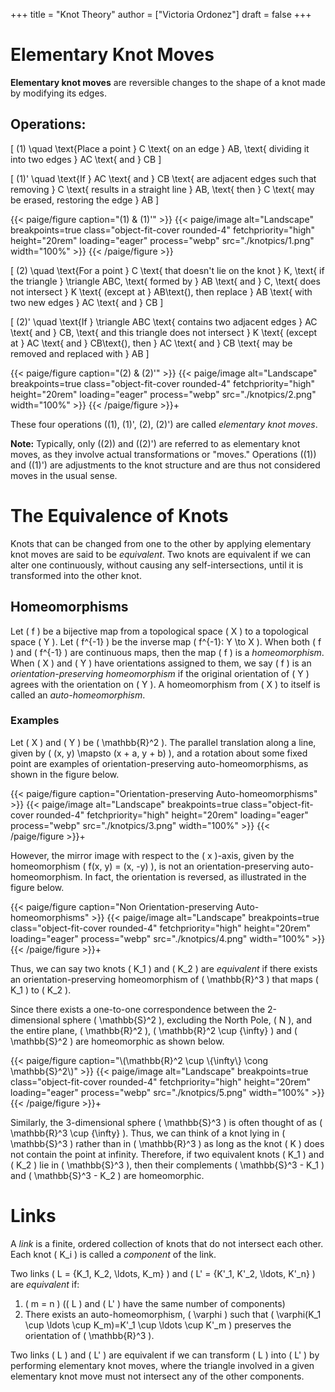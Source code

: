 +++
title = "Knot Theory"
author = ["Victoria Ordonez"]
draft = false
+++

# Elementary Knot Moves

**Elementary knot moves** are reversible changes to the shape of a knot made by modifying its edges. 


## Operations:

\[
(1) \quad \text{Place a point } C \text{ on an edge } AB, \text{ dividing it into two edges } AC \text{ and } CB
\]

\[
(1)' \quad \text{If } AC \text{ and } CB \text{ are adjacent edges such that removing } C \text{ results in a straight line } AB, \text{ then } C \text{ may be erased, restoring the edge } AB
\]


<div class="centered_image">
{{< paige/figure caption="(1) & (1)'" >}}
{{< paige/image alt="Landscape" breakpoints=true class="object-fit-cover rounded-4" fetchpriority="high" height="20rem" loading="eager" process="webp" src="./knotpics/1.png" width="100%" >}}
{{< /paige/figure >}}
</div>

\[
(2) \quad \text{For a point } C \text{ that doesn't lie on the knot } K, \text{ if the triangle } \triangle ABC, \text{ formed by } AB \text{ and } C, \text{ does not intersect } K \text{ (except at } AB\text{), then replace } AB \text{ with two new edges } AC \text{ and } CB
\]

\[
(2)' \quad \text{If } \triangle ABC \text{ contains two adjacent edges } AC \text{ and } CB, \text{ and this triangle does not intersect } K \text{ (except at } AC \text{ and } CB\text{), then } AC \text{ and } CB \text{ may be removed and replaced with } AB
\]


<div class="centered_image">
{{< paige/figure caption="(2) & (2)'" >}}
{{< paige/image alt="Landscape" breakpoints=true class="object-fit-cover rounded-4" fetchpriority="high" height="20rem" loading="eager" process="webp" src="./knotpics/2.png" width="100%" >}}
{{< /paige/figure >}}+
</div>

These four operations \((1), (1)', (2), (2)'\) are called *elementary knot moves*.

**Note:** Typically, only \((2)\) and \((2)'\) are referred to as elementary knot moves, as they involve actual transformations or "moves." Operations \((1)\) and \((1)'\) are adjustments to the knot structure and are thus not considered moves in the usual sense. 



# The Equivalence of Knots

Knots that can be changed from one to the other by applying elementary knot moves are said to be *equivalent*. Two knots are equivalent if we can alter one continuously, without causing any self-intersections, until it is transformed into the other knot.



## Homeomorphisms

Let \( f \) be a bijective map from a topological space \( X \) to a topological space \( Y \). Let \( f^{-1} \) be the inverse map \( f^{-1}: Y \to X \). When both \( f \) and \( f^{-1} \) are continuous maps, then the map \( f \) is a *homeomorphism*.
When \( X \) and \( Y \) have orientations assigned to them, we say \( f \) is an *orientation-preserving homeomorphism* if the original orientation of \( Y \) agrees with the orientation on \( Y \). 
A homeomorphism from \( X \) to itself is called an *auto-homeomorphism*.

### Examples

Let \( X \) and \( Y \) be \( \mathbb{R}^2 \). The parallel translation along a line, given by \( (x, y) \mapsto (x + a, y + b) \), and a rotation about some fixed point are examples of orientation-preserving auto-homeomorphisms, as shown in the figure below.


<div class="centered_image">
{{< paige/figure caption="Orientation-preserving Auto-homeomorphisms" >}}
{{< paige/image alt="Landscape" breakpoints=true class="object-fit-cover rounded-4" fetchpriority="high" height="20rem" loading="eager" process="webp" src="./knotpics/3.png" width="100%" >}}
{{< /paige/figure >}}+
</div>

However, the mirror image with respect to the \( x \)-axis, given by the homeomorphism \( f(x, y) = (x, -y) \), is not an orientation-preserving auto-homeomorphism. In fact, the orientation is reversed, as illustrated in the figure below. 


<div class="centered_image">
{{< paige/figure caption="Non Orientation-preserving Auto-homeomorphisms" >}}
{{< paige/image alt="Landscape" breakpoints=true class="object-fit-cover rounded-4" fetchpriority="high" height="20rem" loading="eager" process="webp" src="./knotpics/4.png" width="100%" >}}
{{< /paige/figure >}}+
</div>

Thus, we can say two knots \( K_1 \) and \( K_2 \) are *equivalent* if there exists an orientation-preserving homeomorphism of \( \mathbb{R}^3 \) that maps \( K_1 \) to \( K_2 \).

Since there exists a one-to-one correspondence between the 2-dimensional sphere \( \mathbb{S}^2 \), excluding the North Pole, \( N \), and the entire plane, \( \mathbb{R}^2 \), \( \mathbb{R}^2 \cup \{\infty\} \) and \( \mathbb{S}^2 \) are homeomorphic as shown below.


<div class="centered_image">
{{< paige/figure caption="\(\mathbb{R}^2 \cup \{\infty\} \cong \mathbb{S}^2\)" >}}
{{< paige/image alt="Landscape" breakpoints=true class="object-fit-cover rounded-4" fetchpriority="high" height="20rem" loading="eager" process="webp" src="./knotpics/5.png" width="100%" >}}
{{< /paige/figure >}}+
</div>

Similarly, the 3-dimensional sphere \( \mathbb{S}^3 \) is often thought of as \( \mathbb{R}^3 \cup \{\infty\} \). Thus, we can think of a knot lying in \( \mathbb{S}^3 \) rather than in \( \mathbb{R}^3 \) as long as the knot \( K \) does not contain the point at infinity. Therefore, if two equivalent knots \( K_1 \) and \( K_2 \) lie in \( \mathbb{S}^3 \), then their complements \( \mathbb{S}^3 - K_1 \) and \( \mathbb{S}^3 - K_2 \) are homeomorphic.



# Links

A *link* is a finite, ordered collection of knots that do not intersect each other. Each knot \( K_i \) is called a *component* of the link.

Two links \( L = \{K_1, K_2, \ldots, K_m\} \) and \( L' = \{K'_1, K'_2, \ldots, K'_n\} \) are *equivalent* if:

1. \( m = n \) (\( L \) and \( L' \) have the same number of components)
2. There exists an auto-homeomorphism, \( \varphi \) such that \( \varphi(K_1 \cup \ldots \cup K_m)=K'_1 \cup \ldots \cup K'_m \) preserves the orientation of \( \mathbb{R}^3 \).

Two links \( L \) and \( L' \) are equivalent if we can transform \( L \) into \( L' \) by performing elementary knot moves, where the triangle involved in a given elementary knot move must not intersect any of the other components.
